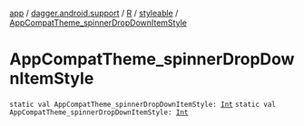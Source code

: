 [app](../../../index.md) / [dagger.android.support](../../index.md) / [R](../index.md) / [styleable](index.md) / [AppCompatTheme_spinnerDropDownItemStyle](./-app-compat-theme_spinner-drop-down-item-style.md)

# AppCompatTheme_spinnerDropDownItemStyle

`static val AppCompatTheme_spinnerDropDownItemStyle: `[`Int`](https://kotlinlang.org/api/latest/jvm/stdlib/kotlin/-int/index.html)
`static val AppCompatTheme_spinnerDropDownItemStyle: `[`Int`](https://kotlinlang.org/api/latest/jvm/stdlib/kotlin/-int/index.html)